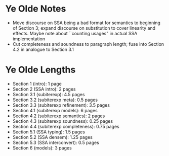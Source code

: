 # Ye Olde Notes

- Move discourse on SSA being a bad format for semantics to beginning of Section 3; expand discourse
  on substitution to cover linearity and effects. Maybe note about ``counting usages" in actual
  SSA implementation
- Cut completeness and soundness to paragraph length; fuse into Section 4.2 in analogue to Section
  3.1

# Ye Olde Lengths

- Section 1 (intro): 1 page
- Section 2 (SSA intro): 2 pages
- Section 3.1 (subiterexp): 4.5 pages
- Section 3.2 (subiterexp meta): 0.5 pages
- Section 3.3 (subiterexp refinement): 3.5 pages
- Section 4.1 (subiterexp models): 6 pages
- Section 4.2 (subiterexp semantics): 2 pages
- Section 4.3 (subiterexp soundness): 0.25 pages
- Section 4.4 (subiterexp completeness): 0.75 pages
- Section 5.1 (SSA typing): 1.5 pages
- Section 5.2 (SSA densem): 1.25 pages
- Section 5.3 (SSA interconvert): 0.5 pages
- Section 6 (models): 3 pages
